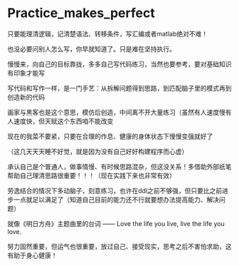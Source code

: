 # Practice_makes_perfect
只要能理清逻辑，记清楚语法、转移条件，写汇编或者matlab绝对不难！

也没必要问别人怎么写，你早就知道了。只是难在坚持执行。

慢慢来，向自己的目标靠拢，多多自己写代码练习，当然也要参考，要对基础知识有印象才能写

写代码和写作一样，是一门手艺：从拆解问题得到思路，到匹配脑子里的模式再到创造新的代码

画家与黑客也是这个意思，模仿后创造，中间离不开大量练习（虽然有人速度慢有人速度快，但天赋这个东西咱不能改变

现在的我菜不要紧，只要在合理的作息、健康的身体状态下慢慢变强就好了

（这几天天天睡不好觉，就是因为没有自己好好构建程序而心虚）

承认自己是个普通人，做事情慢、有时候思路混杂，但这没关系！多借助外部纸笔帮助自己理清思路很重要！！！（现在实践下来也非常有效）

劳逸结合的情况下多动脑子，刻意练习，也许在ddl之前不够强，但只要比之前进步一点就足以满足了（知道自己目前的能力还不行就要想办法提高能力、解决问题）

就像《明日方舟》主题曲里的台词 —— Love the life you live, live the life you love.

努力固然重要，但运气也很重要，放过自己、接受现实，思考之后不害怕求助，这有助于身心健康！
